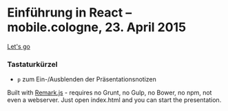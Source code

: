 Einführung in React &ndash; mobile.cologne, 23. April 2015
==========================================================

[Let's go](https://paulwittmann.github.io/mobile.cologne-2015-04-23-react)


### Tastaturkürzel
+ `p` zum Ein-/Ausblenden der Präsentationsnotizen


Built with [Remark.js](https://github.com/gnab/remark) - requires no Grunt, no Gulp, no Bower, no npm, not even a webserver. Just open index.html and you can start the presentation.
